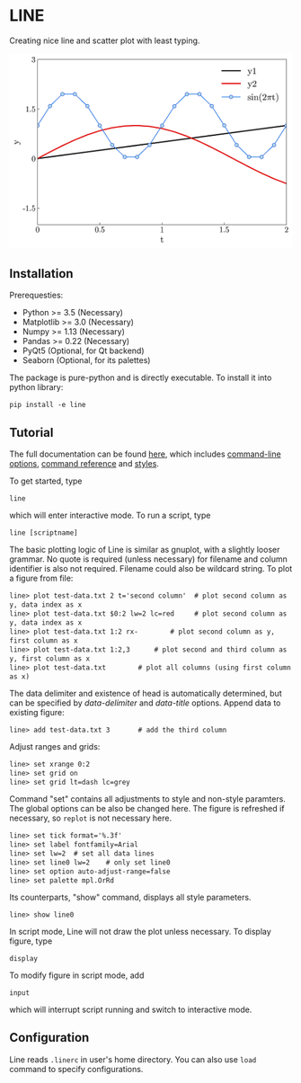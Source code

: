 # LINE

Creating nice line and scatter plot with least typing.

![](doc/plot1.png)

## Installation

Prerequesties:

- Python >= 3.5 (Necessary)
- Matplotlib >= 3.0 (Necessary)
- Numpy >= 1.13 (Necessary)
- Pandas >= 0.22 (Necessary)
- PyQt5 (Optional, for Qt backend)
- Seaborn (Optional, for its palettes)

The package is pure-python and is directly executable. To install it into python library:

    pip install -e line

## Tutorial

The full documentation can be found [here](doc/doc.md), which includes [command-line options](doc/doc.md#command-line-options), [command reference](doc/doc.md#command-reference) and [styles](doc/doc.md#styles).

To get started, type

    line

which will enter interactive mode. To run a script, type

    line [scriptname]

The basic plotting logic of Line is similar as gnuplot, with a slightly looser grammar. No quote is required (unless necessary) for filename and column identifier is also not required. Filename could also be wildcard string.
To plot a figure from file:

    line> plot test-data.txt 2 t='second column'  # plot second column as y, data index as x
    line> plot test-data.txt $0:2 lw=2 lc=red     # plot second column as y, data index as x
    line> plot test-data.txt 1:2 rx-        # plot second column as y, first column as x
    line> plot test-data.txt 1:2,3      # plot second and third column as y, first column as x
    line> plot test-data.txt        # plot all columns (using first column as x)

The data delimiter and existence of head is automatically determined, but can be specified by *data-delimiter* and *data-title* options.
Append data to existing figure:

    line> add test-data.txt 3       # add the third column

Adjust ranges and grids:

    line> set xrange 0:2
    line> set grid on
    line> set grid lt=dash lc=grey

Command "set" contains all adjustments to style and non-style paramters. The global options can be also be changed here. The figure is refreshed if necessary, so `replot` is not necessary here.

    line> set tick format='%.3f'
    line> set label fontfamily=Arial
    line> set lw=2  # set all data lines
    line> set line0 lw=2    # only set line0
    line> set option auto-adjust-range=false
    line> set palette mpl.OrRd

Its counterparts, "show" command, displays all style parameters.

    line> show line0

In script mode, Line will not draw the plot unless necessary. To display figure, type

    display

To modify figure in script mode, add

    input

which will interrupt script running and switch to interactive mode.


## Configuration

Line reads `.linerc` in user's home directory. You can also use `load` command to specify configurations.
